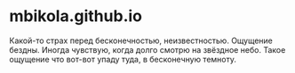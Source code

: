# mbikola.github.io
Какой-то страх перед бесконечностью, неизвестностью. Ощущение бездны. Иногда чувствую, когда долго смотрю на звёздное небо. Такое ощущение что вот-вот упаду туда, в бесконечную темноту.
